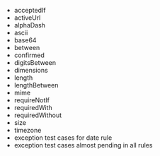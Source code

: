 - acceptedIf
- activeUrl
- alphaDash
- ascii
- base64
- between
- confirmed
- digitsBetween
- dimensions
- length
- lengthBetween
- mime
- requireNotIf
- requiredWith
- requiredWithout
- size
- timezone
- exception test cases for date rule
- exception test cases almost pending in all rules
